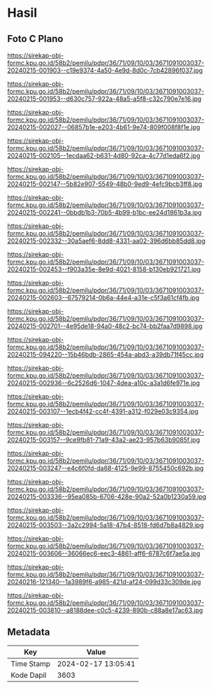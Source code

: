 # Hasil

## Foto C Plano

https://sirekap-obj-formc.kpu.go.id/58b2/pemilu/pdpr/36/71/09/10/03/3671091003037-20240215-001903--c19e9374-4a50-4e9d-8d0c-7cb42896f037.jpg

https://sirekap-obj-formc.kpu.go.id/58b2/pemilu/pdpr/36/71/09/10/03/3671091003037-20240215-001953--d630c757-922a-48a5-a5f8-c32c790e7e16.jpg

https://sirekap-obj-formc.kpu.go.id/58b2/pemilu/pdpr/36/71/09/10/03/3671091003037-20240215-002027--06857b1e-e203-4b61-9e74-809f008f8f1e.jpg

https://sirekap-obj-formc.kpu.go.id/58b2/pemilu/pdpr/36/71/09/10/03/3671091003037-20240215-002105--1ecdaa62-b631-4d80-92ca-4c77d1eda6f2.jpg

https://sirekap-obj-formc.kpu.go.id/58b2/pemilu/pdpr/36/71/09/10/03/3671091003037-20240215-002147--5b82e907-5549-48b0-9ed9-4efc9bcb3ff8.jpg

https://sirekap-obj-formc.kpu.go.id/58b2/pemilu/pdpr/36/71/09/10/03/3671091003037-20240215-002241--0bbdb1b3-70b5-4b99-b1bc-ee24d1861b3a.jpg

https://sirekap-obj-formc.kpu.go.id/58b2/pemilu/pdpr/36/71/09/10/03/3671091003037-20240215-002332--30a5aef6-8dd8-4331-aa02-396d6bb85dd8.jpg

https://sirekap-obj-formc.kpu.go.id/58b2/pemilu/pdpr/36/71/09/10/03/3671091003037-20240215-002453--f903a35e-8e9d-4021-8158-b130eb921721.jpg

https://sirekap-obj-formc.kpu.go.id/58b2/pemilu/pdpr/36/71/09/10/03/3671091003037-20240215-002603--67579214-0b6a-44e4-a31e-c5f3a61cf4fb.jpg

https://sirekap-obj-formc.kpu.go.id/58b2/pemilu/pdpr/36/71/09/10/03/3671091003037-20240215-002701--4e95de18-94a0-48c2-bc74-bb2faa7d9898.jpg

https://sirekap-obj-formc.kpu.go.id/58b2/pemilu/pdpr/36/71/09/10/03/3671091003037-20240215-094220--15b46bdb-2865-454a-abd3-a39db71f45cc.jpg

https://sirekap-obj-formc.kpu.go.id/58b2/pemilu/pdpr/36/71/09/10/03/3671091003037-20240215-002936--6c2526d6-1047-4dea-a10c-a3a1d6fe971e.jpg

https://sirekap-obj-formc.kpu.go.id/58b2/pemilu/pdpr/36/71/09/10/03/3671091003037-20240215-003107--1ecb4f42-cc4f-4391-a312-f029e03c9354.jpg

https://sirekap-obj-formc.kpu.go.id/58b2/pemilu/pdpr/36/71/09/10/03/3671091003037-20240215-003157--9ce9fb81-71a9-43a2-ae23-957b63b9085f.jpg

https://sirekap-obj-formc.kpu.go.id/58b2/pemilu/pdpr/36/71/09/10/03/3671091003037-20240215-003247--e4c6f0fd-da68-4125-9e99-8755450c692b.jpg

https://sirekap-obj-formc.kpu.go.id/58b2/pemilu/pdpr/36/71/09/10/03/3671091003037-20240215-003336--95ea085b-6706-428e-90a2-52a0b1230a59.jpg

https://sirekap-obj-formc.kpu.go.id/58b2/pemilu/pdpr/36/71/09/10/03/3671091003037-20240215-003503--3a2c2994-5a18-47b4-8518-fd6d7b8a4829.jpg

https://sirekap-obj-formc.kpu.go.id/58b2/pemilu/pdpr/36/71/09/10/03/3671091003037-20240215-003606--36066ec6-eec3-4861-aff6-6787c6f7ae5a.jpg

https://sirekap-obj-formc.kpu.go.id/58b2/pemilu/pdpr/36/71/09/10/03/3671091003037-20240216-121340--1a3989f6-a985-421d-af24-099d33c309de.jpg

https://sirekap-obj-formc.kpu.go.id/58b2/pemilu/pdpr/36/71/09/10/03/3671091003037-20240215-003810--a8188dee-c0c5-4239-890b-c88a8e17ac63.jpg


## Metadata

| Key        | Value               |
| ---------- | ------------------- |
| Time Stamp | 2024-02-17 13:05:41 |
| Kode Dapil | 3603                |



